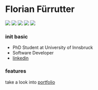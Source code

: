 Florian Fürrutter
================

![](https://badgen.net/badge/icon/awesome?icon=awesome&label) ![](https://badgen.net/badge/generative/models/orange) ![](https://badgen.net/badge/deep/learning/gray) ![](https://badgen.net/badge/diffusion/models/pink) ![](https://badgen.net/badge/physics/XAI/green) 


### init basic

- PhD Student at University of Innsbruck
- Software Developer
- [linkedin](https://www.linkedin.com/in/florian-f%C3%BCrrutter-a4b7b2142/)

### features
take a look into [portfolio](https://github.com/FlorianFuerrutter/portfolio)

